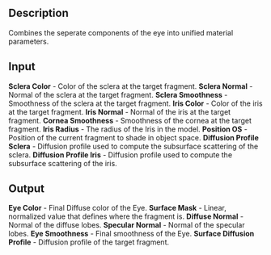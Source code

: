 ## Description
Combines the seperate components of the eye into unified material parameters.

## Input
**Sclera Color** - Color of the sclera at the target fragment.
**Sclera Normal** - Normal of the sclera at the target fragment.
**Sclera Smoothness** - Smoothness of the sclera at the target fragment.
**Iris Color** - Color of the iris at the target fragment.
**Iris Normal** - Normal of the iris at the target fragment.
**Cornea Smoothness** - Smoothness of the cornea at the target fragment.
**Iris Radius** -  The radius of the Iris in the model.
**Position OS** - Position of the current fragment to shade in object space.
**Diffusion Profile Sclera** - Diffusion profile used to compute the subsurface scattering of the sclera.
**Diffusion Profile Iris** - Diffusion profile used to compute the subsurface scattering of the iris.

## Output
**Eye Color** - Final Diffuse color of the Eye.
**Surface Mask** - Linear, normalized value that defines where the fragment is.
**Diffuse Normal** - Normal of the diffuse lobes.
**Specular Normal** - Normal of the specular lobes.
**Eye Smoothness** - Final smoothness of the Eye.
**Surface Diffusion Profile** - Diffusion profile of the target fragment.